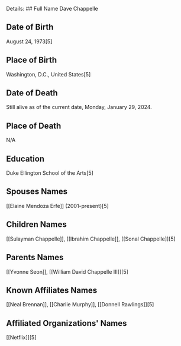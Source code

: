 Details: ## Full Name
Dave Chappelle

## Date of Birth
August 24, 1973[5]

## Place of Birth
Washington, D.C., United States[5]

## Date of Death
Still alive as of the current date, Monday, January 29, 2024.

## Place of Death
N/A

## Education
Duke Ellington School of the Arts[5]

## Spouses Names
[[Elaine Mendoza Erfe]] (2001-present)[5]

## Children Names
[[Sulayman Chappelle]], [[Ibrahim Chappelle]], [[Sonal Chappelle]][5]

## Parents Names
[[Yvonne Seon]], [[William David Chappelle III]][5]

## Known Affiliates Names
[[Neal Brennan]], [[Charlie Murphy]], [[Donnell Rawlings]][5]

## Affiliated Organizations' Names
[[Netflix]][5]


